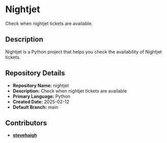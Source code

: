 # Nightjet

Check when nightjet tickets are available.

## Description

Nightjet is a Python project that helps you check the availability of Nightjet tickets.

## Repository Details

- **Repository Name:** nightjet
- **Description:** Check when nightjet tickets are available
- **Primary Language:** Python
- **Created Date:** 2025-02-12
- **Default Branch:** main

## Contributors

- **[stevehaigh](https://github.com/stevehaigh)**

